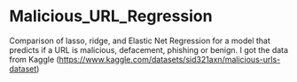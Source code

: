 # Malicious_URL_Regression
Comparison of lasso, ridge, and Elastic Net Regression for a model that predicts if a URL is malicious, defacement, phishing or benign. I got the data from Kaggle (https://www.kaggle.com/datasets/sid321axn/malicious-urls-dataset)
